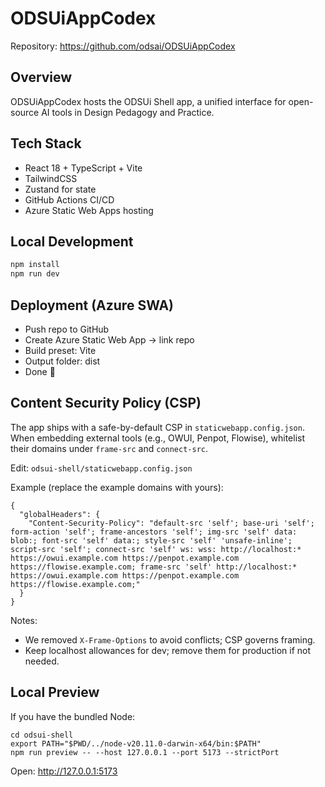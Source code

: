 # ODSUiAppCodex

Repository: https://github.com/odsai/ODSUiAppCodex

## Overview
ODSUiAppCodex hosts the ODSUi Shell app, a unified interface for open-source AI tools in Design Pedagogy and Practice.

## Tech Stack
- React 18 + TypeScript + Vite
- TailwindCSS
- Zustand for state
- GitHub Actions CI/CD
- Azure Static Web Apps hosting

## Local Development
```bash
npm install
npm run dev
```

## Deployment (Azure SWA)
- Push repo to GitHub
- Create Azure Static Web App → link repo
- Build preset: Vite
- Output folder: dist
- Done 🚀

## Content Security Policy (CSP)
The app ships with a safe-by-default CSP in `staticwebapp.config.json`. When embedding external tools (e.g., OWUI, Penpot, Flowise), whitelist their domains under `frame-src` and `connect-src`.

Edit: `odsui-shell/staticwebapp.config.json`

Example (replace the example domains with yours):

```
{
  "globalHeaders": {
    "Content-Security-Policy": "default-src 'self'; base-uri 'self'; form-action 'self'; frame-ancestors 'self'; img-src 'self' data: blob:; font-src 'self' data:; style-src 'self' 'unsafe-inline'; script-src 'self'; connect-src 'self' ws: wss: http://localhost:* https://owui.example.com https://penpot.example.com https://flowise.example.com; frame-src 'self' http://localhost:* https://owui.example.com https://penpot.example.com https://flowise.example.com;"
  }
}
```

Notes:
- We removed `X-Frame-Options` to avoid conflicts; CSP governs framing.
- Keep localhost allowances for dev; remove them for production if not needed.

## Local Preview
If you have the bundled Node:

```
cd odsui-shell
export PATH="$PWD/../node-v20.11.0-darwin-x64/bin:$PATH"
npm run preview -- --host 127.0.0.1 --port 5173 --strictPort
```

Open: http://127.0.0.1:5173
